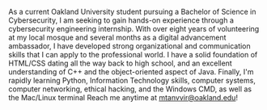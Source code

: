 As a current Oakland University student pursuing a Bachelor of Science in Cybersecurity, I am seeking to gain hands-on experience through a cybersecurity engineering internship. With over eight years of volunteering at my local mosque and several months as a digital advancement ambassador, I have developed strong organizational and communication skills that I can apply to the professional world. I have a solid foundation of HTML/CSS dating all the way back to high school, and an excellent understanding of C++ and the object-oriented aspect of Java. Finally, I'm rapidly learning Python, Information Technology skills, computer systems, computer networking, ethical hacking, and the Windows CMD, as well as the Mac/Linux terminal
Reach me anytime at mtanvvir@oakland.edu!
